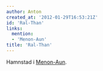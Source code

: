```yaml
---
author: Anton
created_at: '2012-01-29T16:53:21Z'
id: 'Ral-Than'
links:
  mention:
  - 'Menon-Aun'
title: 'Ral-Than'
---
```


Hamnstad i [Menon-Aun].

  [Menon-Aun]: Menon-Aun
